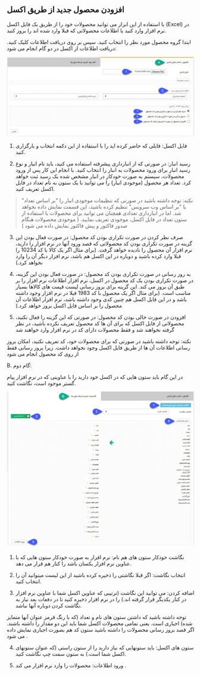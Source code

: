 ﻿## افزودن محصول جدید از طریق اکسل



با استفاده از این ابزار می توانید محصولات خود را از طریق یک فایل اکسل (Excel) در نرم افزار وارد کنید یا اطلاعات محصولاتی که قبلا وارد شده اند را بروز کنید.

ابتدا گروه محصول مورد نظر را انتخاب کنید. سپس بر روی دریافت اطلاعات کلیک کنید. دریافت اطلاعات از اکسل در دو گام انجام می شود:

![](ProductMngExcel1.jpg)

1. فایل اکسل: فایلی که حاضر کرده اید را با استفاده از این دکمه انتخاب و بارگزاری کنید.

2. رسید انبار: در صورتی که از انبارداری پیشرفته استفاده می کنید، باید نام انیار و نوع رسید انبار برای ورود محصولات به انبار  را انتخاب کنید. با انجام این کار پس از ورود محصولات، سیستم به صورت خودکار در انبار مشخص شده یک رسید ثبت خواهد کرد. تعداد هر محصول (موجودی انبار)  را می توانید با یک ستون به نام تعداد در فایل اکسل تعریف کنید.

> نکته: توجه داشته باشید در صورتی که تنظیمات موجودی انبار را "بر اساس تعداد" یا "بر اساس وب سرویس" تنظیم کرده باشید، این قسمت نمایش داده نخواهد شد. اما در انبارداری تعدادی همچنان می توانید برای محصولات با استفاده از ستون تعداد در فایل اکسل، موجودی تعریف نمایید. ( موجودی محصولات هنگام صدور فاکتور و پیش فاکتور نمایش داده می شود )

3. صرف نظر کردن در صورت تکراری بودن کد محصول: در صورت فعال بودن این گزینه در صورت تکراری بودن کد محصولاتی که قصد ورود آنها در نرم افزار را دارید، نرم افزار آن محصول را نادیده خواهد گرفت. (برای مثال اگر یک کالا با کد 10234 را قبلا وارد کرده باشید و دوباره در این اکسل هم باشد، نرم افزار دیگر آن را وارد نخواهد کرد.)

4. به روز رسانی در صورت تکراری بودن کد محصول: در صورت فعال بودن این گزینه، در صورت تکراری بودن یک کد محصول در اکسل، نرم افزار اطلاعات نرم افزار را بر طبق آن بروز می کند. این گزینه برای بروز رسانی لیست قیمت های کالاها بسیار مناسب است. (برای مثال اگر یک محصول با کد 1983 قبلا در نرم افزار وجود داشته باشد و در این فایل اکسل هم چنین کدی وجود داشته باشد، نرم افزار اطلاعات آن محصول را بر اساس فایل اکسل بروز خواهد کرد.)

5. افزودن در صورت خالی بودن کد محصول: در صورتی که این گزینه را فعال نکنید، محصولاتی از فایل اکسل که برای آن ها کد محصول تعریف نکرده باشید، در نظر گرفته نخواهند شد و فقط محصولات دارای کد در نرم افزار وارد خواهند شد

نکته: توجه داشته باشید در صورتی که برای محصولات خود، کد تعریف نکنید، امکان بروز رسانی اطلاعات آن ها از طریق فایل اکسل وجود نخواهد داشت. زیرا بروز رسانی فقط از روی کد محصول انجام می شود

B. گام دوم:

در این گام باید ستون هایی که در اکسل خود دارید را با عناوینی که در نرم افزار پیام گستر موجود است، نگاشت کنید.

![](ProductMngExcel2.jpg)


1. نگاشت خودکار ستون های هم نام: نرم افزار به صورت خودکار ستون هایی که با عناوین نرم افزار یکسان باشد را کنار هم قرار می دهد.

2. انتخاب نگاشت: اگر قبلا نگاشتی را ذخیره کرده باشید از این لیست میتوانید آن را انتخاب کنید.

3. اضافه کردن: می توانید این نگاشت (ترتیبی که عناوین اکسل شما با عناوین نرم افزار در کنار یکدیگر قرار گرفته اند.) را در نرم افزار ذخیره کنید تا در دفعات بعد نیاز به نگاشت کردن دوباره آنها نباشد.

توجه داشته باشید که داشتن ستون های نام و تعداد (که با رنگ قرمز عنوان آنها متمایز شده) اجباری است. یعنی تمامی محصولات اکسل شما باید این دو مقدار را داشته باشند. اگر قصد بروز رسانی محصولات را داشته باشید ستون کد هم بصورت اجباری نمایش داده می شود .

4. ستون های اکسل: باید ستونهایی که نیاز دارید را از ستون راستی (که عنوان ستونهای اکسل شما است.) به ستون سمت چپ نگاشت کنید.

5. ورود اطلاعات: محصولات را وارد نرم افزار می کند .

